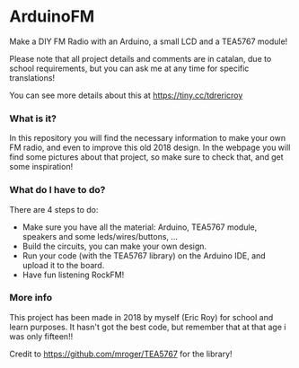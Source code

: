 # ArduinoFM
Make a DIY FM Radio with an Arduino, a small LCD and a TEA5767 module!

Please note that all project details and comments are in catalan, due to school requirements,
but you can ask me at any time for specific translations!

You can see more details about this at https://tiny.cc/tdrericroy

### What is it?
In this repository you will find the necessary information to make your own FM radio, and even to improve this old 2018 design.
In the webpage you will find some pictures about that project, so make sure to check that, and get some inspiration!

### What do I have to do?
There are 4 steps to do:
* Make sure you have all the material: Arduino, TEA5767 module, speakers and some leds/wires/buttons, ...
* Build the circuits, you can make your own design.
* Run your code (with the TEA5767 library) on the Arduino IDE, and upload it to the board.
* Have fun listening RockFM!

### More info
This project has been made in 2018 by myself (Eric Roy) for school and learn purposes. It hasn't got the best code, but remember that at that age i was only fifteen!!

Credit to https://github.com/mroger/TEA5767 for the library!

